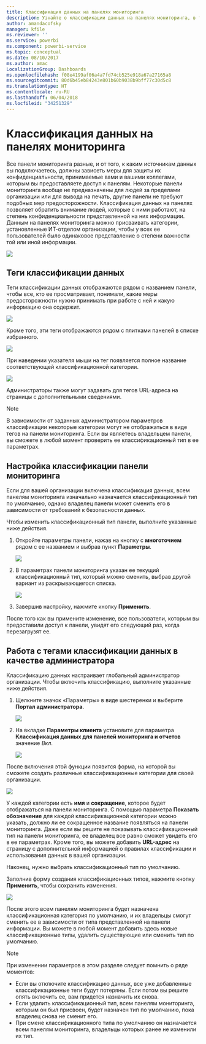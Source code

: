 ```yaml
---
title: Классификация данных на панелях мониторинга
description: Узнайте о классификации данных на панелях мониторинга, в том числе о ее настройке администратором и смене владельцами панелей.
author: amandacofsky
manager: kfile
ms.reviewer: ''
ms.service: powerbi
ms.component: powerbi-service
ms.topic: conceptual
ms.date: 08/10/2017
ms.author: amac
LocalizationGroup: Dashboards
ms.openlocfilehash: f08e4199af06a4a7fd74cb525e918a67a27165a8
ms.sourcegitcommit: 80d6b45eb84243e801b60b9038b9bff77c30d5c8
ms.translationtype: HT
ms.contentlocale: ru-RU
ms.lasthandoff: 06/04/2018
ms.locfileid: "34251329"
---
```

# <a name="dashboard-data-classification"></a>Классификация данных на панелях мониторинга
Все панели мониторинга разные, и от того, к каким источникам данных вы подключаетесь, должны зависеть меры для защиты их конфиденциальности, принимаемые вами и вашими коллегами, которым вы предоставляете доступ к панелям. Некоторые панели мониторинга вообще не предназначены для людей за пределами организации или для вывода на печать, другие панели не требуют подобных мер предосторожности. Классификация данных на панелях позволяет обратить внимание людей, которые с ними работают, на степень конфиденциальности представленной на них информации. Данным на панелях мониторинга можно присваивать категории, установленные ИТ-отделом организации, чтобы у всех ее пользователей было одинаковое представление о степени важности той или иной информации.

![](media/service-data-classification/dashboard_tagged_as_hbi.png)

## <a name="data-classification-tags"></a>Теги классификации данных
Теги классификации данных отображаются рядом с названием панели, чтобы все, кто ее просматривает, понимали, какие меры предосторожности нужно принимать при работе с ней и какую информацию она содержит.

![](media/service-data-classification/tag_next_to_title.png)

Кроме того, эти теги отображаются рядом с плитками панелей в списке избранного.

![](media/service-data-classification/tag_on_dashboard_tile.png)

При наведении указателя мыши на тег появляется полное название соответствующей классификационной категории.

![](media/service-data-classification/tag_tooltip.png)

Администраторы также могут задавать для тегов URL-адреса на страницы с дополнительными сведениями.

> [!NOTE]
> В зависимости от заданных администратором параметров классификации некоторые категории могут не отображаться в виде тегов на панели мониторинга. Если вы являетесь владельцем панели, вы сможете в любой момент проверить ее классификационный тип в ее параметрах.
> 
> 

## <a name="setting-a-dashboards-classification"></a>Настройка классификации панели мониторинга
Если для вашей организации включена классификация данных, всем панелям мониторинга изначально назначается классификационный тип по умолчанию, однако владелец панели может сменить его в зависимости от требований к безопасности данных.

Чтобы изменить классификационный тип панели, выполните указанные ниже действия.

1. Откройте параметры панели, нажав на кнопку с **многоточием** рядом с ее названием и выбрав пункт **Параметры**.
   
    ![](media/service-data-classification/dashboard_settings.png)
2. В параметрах панели мониторинга указан ее текущий классификационный тип, который можно сменить, выбрав другой вариант из раскрывающегося списка.
   
    ![](media/service-data-classification/classification_setting_dropdown.png)
3. Завершив настройку, нажмите кнопку **Применить**.

После того как вы примените изменение, все пользователи, которым вы предоставили доступ к панели, увидят его следующий раз, когда перезагрузят ее.

## <a name="working-with-data-classification-tags-as-an-admin"></a>Работа с тегами классификации данных в качестве администратора
Классификацию данных настраивает глобальный администратор организации. Чтобы включить классификацию, выполните указанные ниже действия.

1. Щелкните значок «Параметры» в виде шестеренки и выберите **Портал администратора**.
   
    ![](media/service-data-classification/admin_portal_in_settings.png)
2. На вкладке **Параметры клиента** установите для параметра **Классификация данных для панелей мониторинга и отчетов** значение *Вкл*.
   
    ![](media/service-data-classification/data_classification_switch_location.png)

После включения этой функции появится форма, на которой вы сможете создать различные классификационные категории для своей организации.

![](media/service-data-classification/blank_classification_form.png)

У каждой категории есть **имя** и **сокращение**, которое будет отображаться на панели мониторинга. С помощью параметра **Показать обозначение** для каждой классификационной категории можно указать, должно ли ее сокращенное название появляться на панели мониторинга. Даже если вы решите не показывать классификационный тип на панели мониторинга, ее владелец все равно сможет увидеть его в ее параметрах. Кроме того, вы можете добавить **URL-адрес** на страницу с дополнительной информацией о правилах классификации и использования данных в вашей организации.  

Наконец, нужно выбрать классификационный тип по умолчанию.  

Заполнив форму создания классификационных типов, нажмите кнопку **Применить**, чтобы сохранить изменения.

![](media/service-data-classification/filled_in_classification_form.png)

После этого всем панелям мониторинга будет назначена классификационная категория по умолчанию, и их владельцы смогут сменить ее в зависимости от типа представленной на панели информации. Вы можете в любой момент добавить здесь новые классификационные типы, удалить существующие или сменить тип по умолчанию.  

> [!NOTE]
> При изменении параметров в этом разделе следует помнить о ряде моментов:
> 
> * Если вы отключите классификацию данных, все уже добавленные классификационные теги будут потеряны. Если потом вы решите опять включить ее, вам придется назначить их снова.  
> * Если удалить классификационный тип, всем панелям мониторинга, которым он был присвоен, будет назначен тип по умолчанию, пока владелец снова не сменит его.  
> * При смене классификационного типа по умолчанию он назначается всем панелям мониторинга, владельцы которых ранее не изменили их тип.
> 
> 

